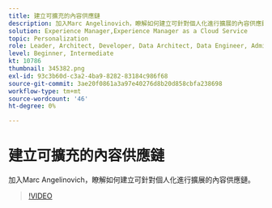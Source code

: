 ```yaml
---
title: 建立可擴充的內容供應鏈
description: 加入Marc Angelinovich，瞭解如何建立可針對個人化進行擴展的內容供應鏈。
solution: Experience Manager,Experience Manager as a Cloud Service
topic: Personalization
role: Leader, Architect, Developer, Data Architect, Data Engineer, Admin, User
level: Beginner, Intermediate
kt: 10786
thumbnail: 345382.png
exl-id: 93c3b60d-c3a2-4ba9-8282-83184c986f68
source-git-commit: 3ae20f0861a3a97e40276d8b20d858cbfa238698
workflow-type: tm+mt
source-wordcount: '46'
ht-degree: 0%

---
```



# 建立可擴充的內容供應鏈

加入Marc Angelinovich，瞭解如何建立可針對個人化進行擴展的內容供應鏈。

>[!VIDEO](https://video.tv.adobe.com/v/345382/?quality=12&learn=on)
